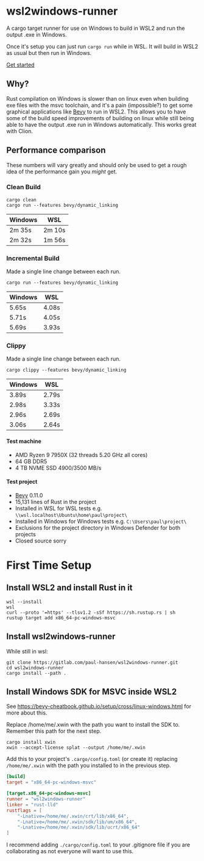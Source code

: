 # wsl2windows-runner

A cargo target runner for use on Windows to build in WSL2 and run the output .exe in Windows.

Once it's setup you can just run `cargo run` while in WSL. It will build in WSL2 as usual but then run in Windows.

[Get started](#first-time-setup)

## Why?
Rust compilation on Windows is slower than on linux even when building exe files with the msvc toolchain, 
and it's a pain (impossible?) to get some graphical applications like [Bevy](https://bevyengine.org) to run in WSL2. 
This allows you to have some of the build speed improvements of building on linux while still being able to have the output .exe run in Windows automatically. This works great with Clion.

## Performance comparison

These numbers will vary greatly and should only be used to get a rough idea of the performance gain you _might_ get.

### Clean Build

```shell
cargo clean
cargo run --features bevy/dynamic_linking
```

| Windows | WSL    |
|---------|--------|
| 2m 35s  | 2m 10s |
| 2m 32s  | 1m 56s |

### Incremental Build

Made a single line change between each run.

```shell
cargo run --features bevy/dynamic_linking
```

| Windows | WSL   |
|---------|-------|
| 5.65s   | 4.08s |
| 5.71s   | 4.05s |
| 5.69s   | 3.93s |

### Clippy

Made a single line change between each run.

```shell
cargo clippy --features bevy/dynamic_linking
```

| Windows | WSL   |
|---------|-------|
| 3.89s   | 2.79s |
| 2.98s   | 3.33s |
| 2.96s   | 2.69s |
| 3.06s   | 2.64s |

#### Test machine
- AMD Ryzen 9 7950X (32 threads 5.20 GHz all cores)
- 64 GB DDR5
- 4 TB NVME SSD 4900/3500 MB/s

#### Test project
- [Bevy](https://bevyengine.org) 0.11.0
- 15,131 lines of Rust in the project 
- Installed in WSL for WSL tests e.g. `\\wsl.localhost\Ubuntu\home\paul\project\`
- Installed in Windows for Windows tests e.g. `C:\Users\paul\project\`
- Exclusions for the project directory in Windows Defender for both projects
- Closed source sorry

# First Time Setup

## Install WSL2 and install Rust in it

```shell
wsl --install
wsl
curl --proto '=https' --tlsv1.2 -sSf https://sh.rustup.rs | sh
rustup target add x86_64-pc-windows-msvc
```

## Install wsl2windows-runner

While still in wsl:

```shell
git clone https://gitlab.com/paul-hansen/wsl2windows-runner.git
cd wsl2windows-runner
cargo install --path .
```

## Install Windows SDK for MSVC inside WSL2 

See https://bevy-cheatbook.github.io/setup/cross/linux-windows.html for more about this.

Replace /home/me/.xwin with the path you want to install the SDK to. Remember this path for the next step.
```shell
cargo install xwin
xwin --accept-license splat --output /home/me/.xwin
```

Add this to your project's `.cargo/config.toml` (or create it) replacing `/home/me/.xwin` with the path you installed to in the previous step.
```toml
[build]
target = "x86_64-pc-windows-msvc"

[target.x86_64-pc-windows-msvc]
runner = "wsl2windows-runner"
linker = "rust-lld"
rustflags = [
    "-Lnative=/home/me/.xwin/crt/lib/x86_64",
    "-Lnative=/home/me/.xwin/sdk/lib/um/x86_64",
    "-Lnative=/home/me/.xwin/sdk/lib/ucrt/x86_64"
]
```

I recommend adding `./cargo/config.toml` to your .gitignore file if you are collaborating as not everyone will want to use this.